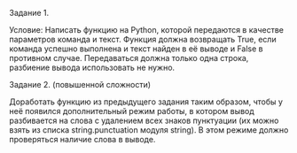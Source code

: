 Задание 1.

Условие:
Написать функцию на Python, которой передаются в качестве параметров команда и текст. 
Функция должна возвращать True, если команда успешно выполнена и текст найден в её выводе и False в противном случае. 
Передаваться должна только одна строка, разбиение вывода использовать не нужно.

Задание 2. (повышенной сложности)

Доработать функцию из предыдущего задания таким образом, чтобы у неё появился дополнительный режим работы, 
в котором вывод разбивается на слова с удалением всех знаков пунктуации (их можно взять из списка string.punctuation модуля string). 
В этом режиме должно проверяться наличие слова в выводе.
